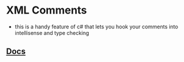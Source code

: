 # XML Comments

- this is a handy feature of c# that lets you hook your comments into intellisense and type checking

## [Docs](https://docs.microsoft.com/en-us/dotnet/csharp/codedoc#para)